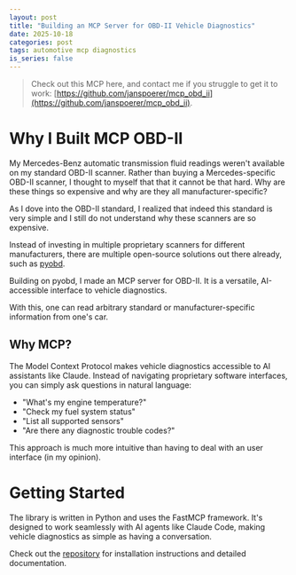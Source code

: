 ```yaml
---
layout: post
title: "Building an MCP Server for OBD-II Vehicle Diagnostics"
date: 2025-10-18
categories: post
tags: automotive mcp diagnostics
is_series: false
---
```


> Check out this MCP here, and contact me if you struggle to get it to work: [https://github.com/janspoerer/mcp_obd_ii](https://github.com/janspoerer/mcp_obd_ii).

# Why I Built MCP OBD-II

My Mercedes-Benz automatic transmission fluid readings weren't available on my standard OBD-II scanner. Rather than buying a Mercedes-specific OBD-II scanner, I thought to myself that that it cannot be that hard. Why are these things so expensive and why are they all manufacturer-specific?

As I dove into the OBD-II standard, I realized that indeed this standard is very simple and I still do not understand why these scanners are so expensive. 

Instead of investing in multiple proprietary scanners for different manufacturers, there are multiple open-source solutions out there already, such as [pyobd](https://github.com/barracuda-fsh/pyobd/commits?author=barracuda-fsh).

Building on pyobd, I made an MCP server for OBD-II. It is a versatile, AI-accessible interface to vehicle diagnostics.

With this, one can read arbitrary standard or manufacturer-specific information from one's car.

## Why MCP?

The Model Context Protocol makes vehicle diagnostics accessible to AI assistants like Claude. Instead of navigating proprietary software interfaces, you can simply ask questions in natural language:

- "What's my engine temperature?"
- "Check my fuel system status"
- "List all supported sensors"
- "Are there any diagnostic trouble codes?"

This approach is much more intuitive than having to deal with an user interface (in my opinion).

# Getting Started

The library is written in Python and uses the FastMCP framework. It's designed to work seamlessly with AI agents like Claude Code, making vehicle diagnostics as simple as having a conversation.

Check out the [repository](https://github.com/janspoerer) for installation instructions and detailed documentation.